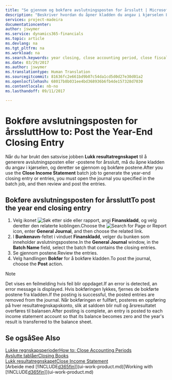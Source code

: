 ```yaml
---
title: "Se gjennom og bokføre avslutningsposten for årsslutt | Microsoft-dokumentasjon"
description: "Beskriver hvordan du åpner kladden du angav i kjørselen Lukk resultatregnskapet, og deretter ser gjennom og bokfører avslutningsposten for årsslutt."
services: project-madeira
documentationcenter: 
author: jswymer
ms.service: dynamics365-financials
ms.topic: article
ms.devlang: na
ms.tgt_pltfrm: na
ms.workload: na
ms.search.keywords: year closing, close accounting period, close fiscal year, bank account detailed trial balance
ms.date: 03/29/2017
ms.author: jswymer
ms.translationtype: Human Translation
ms.sourcegitcommit: 81636fc2e661bd9b07c54da1cd5d0d27e30d01a2
ms.openlocfilehash: 68017b8b031ee4bd368936b6fb4de157328d7030
ms.contentlocale: nb-no
ms.lasthandoff: 09/11/2017

---
```

# <a name="how-to-post-the-year-end-closing-entry"></a><span data-ttu-id="17f0f-103">Bokføre avslutningsposten for årsslutt</span><span class="sxs-lookup"><span data-stu-id="17f0f-103">How to: Post the Year-End Closing Entry</span></span>
<span data-ttu-id="17f0f-104">Når du har brukt den satsvise jobben **Lukk resultatregnskapet** til å generere avslutningsposten eller -postene for årsslutt, må du åpne kladden du angav i kjørselen, og deretter se gjennom og bokføre postene.</span><span class="sxs-lookup"><span data-stu-id="17f0f-104">After you use the **Close Income Statement** batch job to generate the year-end closing entry or entries, you must open the journal you specified in the batch job, and then review and post the entries.</span></span>

## <a name="to-post-the-year-end-closing-entry"></a><span data-ttu-id="17f0f-105">Bokføre avslutningsposten for årsslutt</span><span class="sxs-lookup"><span data-stu-id="17f0f-105">To post the year end closing entry</span></span>
1. <span data-ttu-id="17f0f-106">Velg ikonet ![Søk etter side eller rapport](media/ui-search/search_small.png "Ikonet Søk etter side eller rapport"), angi **Finanskladd**, og velg deretter den relaterte koblingen.</span><span class="sxs-lookup"><span data-stu-id="17f0f-106">Choose the ![Search for Page or Report](media/ui-search/search_small.png "Search for Page or Report icon") icon, enter **General Journal**, and then choose the related link.</span></span>
2. <span data-ttu-id="17f0f-107">I **Bunkenavn**-feltet i vinduet **Finanskladd**, velger du bunken som inneholder avslutningspostene.</span><span class="sxs-lookup"><span data-stu-id="17f0f-107">In the **General Journal** window, in the **Batch Name** field, select the batch that contains the closing entries.</span></span>
3. <span data-ttu-id="17f0f-108">Se gjennom postene.</span><span class="sxs-lookup"><span data-stu-id="17f0f-108">Review the entries.</span></span>
4. <span data-ttu-id="17f0f-109">Velg handlingen **Bokfør** for å bokføre kladden.</span><span class="sxs-lookup"><span data-stu-id="17f0f-109">To post the journal, choose the **Post** action.</span></span>

> [!NOTE]  
>   <span data-ttu-id="17f0f-110">Det vises en feilmelding hvis feil blir oppdaget.</span><span class="sxs-lookup"><span data-stu-id="17f0f-110">If an error is detected, an error message is displayed.</span></span> <span data-ttu-id="17f0f-111">Hvis bokføringen lykkes, fjernes de bokførte postene fra kladden.</span><span class="sxs-lookup"><span data-stu-id="17f0f-111">If the posting is successful, the posted entries are removed from the journal.</span></span> <span data-ttu-id="17f0f-112">Når bokføringen er fullført, posteres en oppføring på hver resultatregnskapskonto, slik at saldoen blir null og årsresultatet overføres til balansen.</span><span class="sxs-lookup"><span data-stu-id="17f0f-112">After posting is complete, an entry is posted to each income statement account so that its balance becomes zero and the year's result is transferred to the balance sheet.</span></span>

## <a name="see-also"></a><span data-ttu-id="17f0f-113">Se også</span><span class="sxs-lookup"><span data-stu-id="17f0f-113">See Also</span></span>
[<span data-ttu-id="17f0f-114">Lukke regnskapsperioder</span><span class="sxs-lookup"><span data-stu-id="17f0f-114">How to: Close Accounting Periods</span></span>](year-close-account-periods.md)  
[<span data-ttu-id="17f0f-115">Avslutte tablåer</span><span class="sxs-lookup"><span data-stu-id="17f0f-115">Closing Books</span></span>](year-close-books.md)  
[<span data-ttu-id="17f0f-116">Lukk resultatregnskapet</span><span class="sxs-lookup"><span data-stu-id="17f0f-116">Close Income Statement</span></span>](year-close-income-statement.md)  
<span data-ttu-id="17f0f-117">[Arbeide med [!INCLUDE[d365fin](includes/d365fin_md.md)]](ui-work-product.md)</span><span class="sxs-lookup"><span data-stu-id="17f0f-117">[Working with [!INCLUDE[d365fin](includes/d365fin_md.md)]](ui-work-product.md)</span></span>

